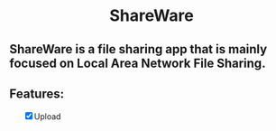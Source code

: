 # <h1 style="text-align: center">ShareWare</h1>

## ShareWare is a file sharing app that is mainly focused on Local Area Network File Sharing.

## Features: 
<ul style="list-style-type: none">
     <li><input type="checkbox" aria-selected="true" checked>Upload</li>
</ul>